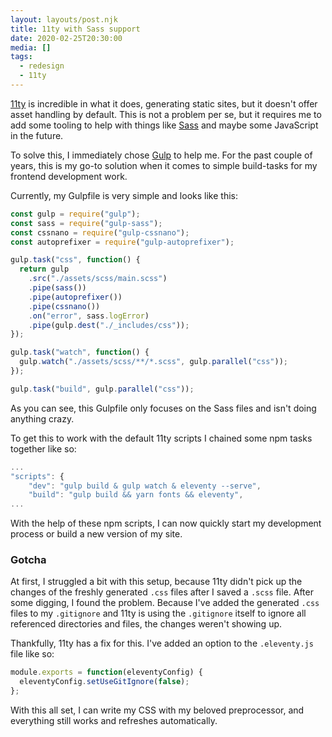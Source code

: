 ```yaml
---
layout: layouts/post.njk
title: 11ty with Sass support
date: 2020-02-25T20:30:00
media: []
tags:
  - redesign
  - 11ty
---
```


[11ty](https://www.11ty.dev) is incredible in what it does, generating static sites, but it doesn't offer asset handling by default. This is not a problem per se, but it requires me to add some tooling to help with things like [Sass](https://sass-lang.com) and maybe some JavaScript in the future.

To solve this, I immediately chose [Gulp](https://gulpjs.com) to help me. For the past couple of years, this is my go-to solution when it comes to simple build-tasks for my frontend development work.

Currently, my Gulpfile is very simple and looks like this:

```js
const gulp = require("gulp");
const sass = require("gulp-sass");
const cssnano = require("gulp-cssnano");
const autoprefixer = require("gulp-autoprefixer");

gulp.task("css", function() {
  return gulp
    .src("./assets/scss/main.scss")
    .pipe(sass())
    .pipe(autoprefixer())
    .pipe(cssnano())
    .on("error", sass.logError)
    .pipe(gulp.dest("./_includes/css"));
});

gulp.task("watch", function() {
  gulp.watch("./assets/scss/**/*.scss", gulp.parallel("css"));
});

gulp.task("build", gulp.parallel("css"));
```

As you can see, this Gulpfile only focuses on the Sass files and isn't doing anything crazy.

To get this to work with the default 11ty scripts I chained some npm tasks together like so:

```js
...
"scripts": {
    "dev": "gulp build & gulp watch & eleventy --serve",
    "build": "gulp build && yarn fonts && eleventy",
...
```

With the help of these npm scripts, I can now quickly start my development process or build a new version of my site.

### Gotcha

At first, I struggled a bit with this setup, because 11ty didn't pick up the changes of the freshly generated `.css` files after I saved a `.scss` file. After some digging, I found the problem. Because I've added the generated `.css` files to my `.gitignore` and 11ty is using the `.gitignore` itself to ignore all referenced directories and files, the changes weren't showing up.

Thankfully, 11ty has a fix for this. I've added an option to the `.eleventy.js` file like so:

```js
module.exports = function(eleventyConfig) {
  eleventyConfig.setUseGitIgnore(false);
};
```

With this all set, I can write my CSS with my beloved preprocessor, and everything still works and refreshes automatically.
